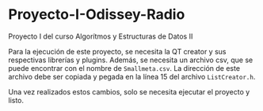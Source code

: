 # Proyecto-I-Odissey-Radio
Proyecto I del curso Algorítmos y Estructuras de Datos II

Para la ejecución de este proyecto, se necesita la QT creator y sus respectivas librerías y plugins.
Además, se necesita un archivo csv, que se puede encontrar con el nombre de `Smallmeta.csv`.
La dirección de este archivo debe ser copiada y pegada en la línea 15 del archivo `ListCreator.h`.

Una vez realizados estos cambios, solo se necesita ejecutar el proyecto y listo.
